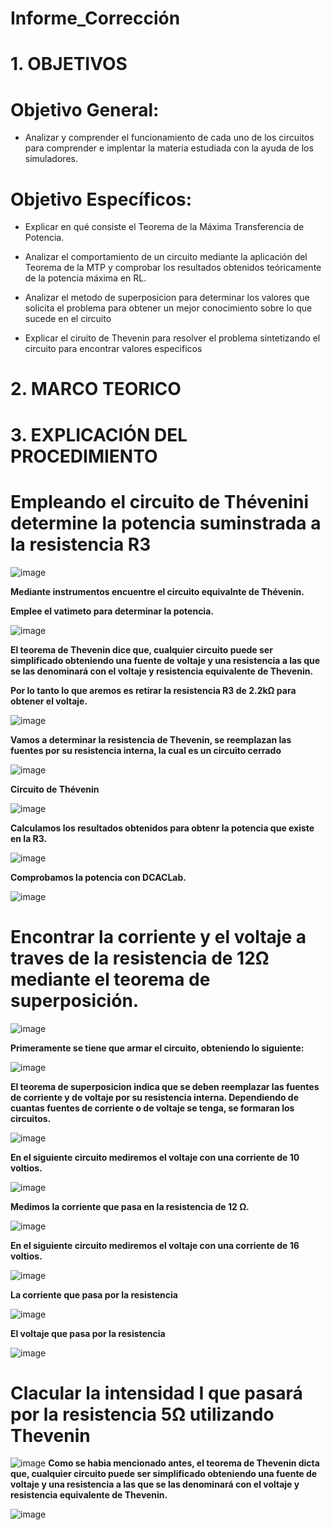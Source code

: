 # Informe_Corrección
# 1. OBJETIVOS 

# **Objetivo General:**

* Analizar y comprender el funcionamiento de cada uno de los circuitos para comprender e implentar la materia estudiada con la ayuda de los simuladores.

# **Objetivo Específicos:**

* Explicar en qué consiste el Teorema de la Máxima Transferencia de Potencia.

* Analizar el comportamiento de un circuito mediante la aplicación del Teorema de la MTP y comprobar los resultados obtenidos teóricamente de la potencia máxima en RL.

* Analizar el metodo de superposicion para determinar los valores que solicita el problema para obtener un mejor conocimiento sobre lo que sucede en el circuito 

* Explicar el ciruito de Thevenin para resolver el problema sintetizando el circuito para encontrar valores especificos

# 2. MARCO TEORICO


# 3. EXPLICACIÓN DEL PROCEDIMIENTO

# **Empleando el circuito de Thévenini determine la potencia suminstrada a la resistencia R3**

![image](https://user-images.githubusercontent.com/105617383/184721717-55e79615-5739-4982-966c-b96cada84605.png)

**Mediante instrumentos encuentre el circuito equivalnte de Thévenin.**

**Emplee el vatimeto para determinar la potencia.**

![image](https://user-images.githubusercontent.com/105617383/184722674-197060bc-7b18-42e7-9005-8dbade44e576.png)

**El teorema de Thevenin dice que, cualquier circuito puede ser simplificado obteniendo una fuente de voltaje y una resistencia a las que se las denominará con el voltaje y resistencia equivalente de Thevenin.**

**Por lo tanto lo que aremos es retirar la resistencia R3 de 2.2kΩ para obtener el voltaje.**

![image](https://user-images.githubusercontent.com/105617383/184722900-1cab62d0-34da-4e4b-982a-e28614664dad.png)

**Vamos a  determinar la resistencia de Thevenin, se reemplazan las fuentes por su resistencia interna, la cual es un circuito cerrado**

![image](https://user-images.githubusercontent.com/105617383/184723611-3be2a7e5-6f5e-46b7-b3a0-dad2d54ac65e.png)

**Circuito de Thévenin**

![image](https://user-images.githubusercontent.com/105617383/184724906-54203fe3-7d7f-4c90-92c8-5d19ed12d260.png)

**Calculamos los resultados obtenidos para obtenr la potencia que existe en la R3.**

![image](https://user-images.githubusercontent.com/105617383/184724506-8196d298-03bd-44c0-aa47-2a1c8d014601.png)

**Comprobamos la potencia con DCACLab.**

![image](https://user-images.githubusercontent.com/105617383/184726281-695b2f91-8280-4bbb-b750-93c4d8759753.png)

# **Encontrar la corriente y el voltaje a traves de la resistencia de 12Ω mediante el teorema de superposición.**

![image](https://user-images.githubusercontent.com/105617383/184726735-7f165f27-bc1d-4bf2-8de5-f45d59b3b24d.png)

**Primeramente se tiene que armar el circuito, obteniendo lo siguiente:**

![image](https://user-images.githubusercontent.com/105617383/184729081-9b84c066-3e06-4c55-afa7-12ebf06cd8e7.png)

**El teorema de superposicion indica que se deben reemplazar las fuentes de corriente y de voltaje por su resistencia interna. Dependiendo de cuantas fuentes de corriente o de voltaje se tenga, se formaran los circuitos.**

![image](https://user-images.githubusercontent.com/105617383/184741071-bed3fada-9eac-4009-97f8-45cb4130367f.png)

**En el siguiente circuito mediremos el voltaje con una corriente de 10 voltios.**

![image](https://user-images.githubusercontent.com/105617383/184756778-dde89282-0695-400c-bca1-28dd20ef9480.png)

**Medimos la corriente que pasa en la resistencia de 12 Ω.**

![image](https://user-images.githubusercontent.com/105617383/184741601-854d661d-8f08-4255-a051-85e54761e4cb.png)

**En el siguiente circuito mediremos el voltaje con una corriente de 16 voltios.**

![image](https://user-images.githubusercontent.com/105617383/184755782-37d1cde0-5ec8-4c77-9842-3bdefda089e6.png)

**La corriente que pasa por la resistencia**

![image](https://user-images.githubusercontent.com/105617383/184741771-be93c486-9596-4837-975c-c56ca7a41925.png)

**El voltaje que pasa por la resistencia**

![image](https://user-images.githubusercontent.com/105617383/184756876-2ab30263-31ef-4471-af9e-b3cab9d5b3b5.png)

# **Clacular la intensidad I que pasará por la resistencia 5Ω utilizando Thevenin**

![image](https://user-images.githubusercontent.com/105617383/184757770-3d75f1f2-855f-4571-9cf5-ab153b1b3663.png)
**Como se habia mencionado antes, el teorema de Thevenin dicta que, cualquier circuito puede ser simplificado obteniendo una fuente de voltaje y una resistencia a las que se las denominará con el voltaje y resistencia equivalente de Thevenin.**

![image](https://user-images.githubusercontent.com/105617383/184758419-128530ae-bee5-4438-9db6-fdbab4c54150.png)


